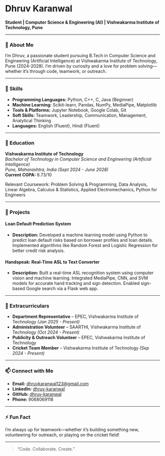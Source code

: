 # Dhruv Karanwal

**Student | Computer Science & Engineering (AI) | Vishwakarma Institute of Technology, Pune**

---

### 👋 About Me

I’m Dhruv, a passionate student pursuing B.Tech in Computer Science and Engineering (Artificial Intelligence) at Vishwakarma Institute of Technology, Pune (2024-2028). I’m driven by curiosity and a love for problem solving—whether it’s through code, teamwork, or outreach.

---

### 🚀 Skills

- **Programming Languages:** Python, C++, C, Java (Beginner)
- **Machine Learning:** Scikit-learn, Pandas, NumPy, MediaPipe, Matplotlib
- **Tools & Platforms:** Jupyter Notebook, Google Colab, Git
- **Soft Skills:** Teamwork, Leadership, Communication, Management, Analytical Thinking
- **Languages:** English (Fluent), Hindi (Fluent)

---

### 🌱 Education

**Vishwakarma Institute of Technology**  
_Bachelor of Technology in Computer Science and Engineering (Artificial Intelligence)_  
_Pune, Maharashtra, India (Sept 2024 - June 2028)_  
**Current CGPA:** 8.73/10

Relevant Coursework: Problem Solving & Programming, Data Analysis, Linear Algebra, Calculus & Statistics, Applied Electromechanics, Python for Engineers

---

### 💼 Projects

#### Loan Default Prediction System
- **Description:** Developed a machine learning model using Python to predict loan default risks based on borrower profiles and loan details. Implemented algorithms like Random Forest and Logistic Regression for better credit risk analysis.

#### Handspeak: Real-Time ASL to Text Converter
- **Description:** Built a real-time ASL recognition system using computer vision and machine learning. Integrated MediaPipe, CNN, and SVM models for accurate hand tracking and sign detection. Enabled sign-based Google search via a Flask web app.

---

### 🏅 Extracurriculars

- **Department Representative** – EPEC, Vishwakarma Institute of Technology _(Jan 2025 - Present)_
- **Administration Volunteer** – SAARTHI, Vishwakarma Institute of Technology _(Oct 2024 - Present)_
- **Publicity & Outreach Volunteer** – EPEC, Vishwakarma Institute of Technology
- **Cricket Team Member** – Vishwakarma Institute of Technology _(Sep 2024 - Present)_

---

### 📫 Connect with Me

- **Email:** dhruvkaranwal123@gmail.com
- **LinkedIn:** [dhruv-karanwal](https://www.linkedin.com/in/dhruv-karanwal)
- **GitHub:** [dhruv-karanwal](https://github.com/dhruv-karanwal)
- **Phone:** 9068069118

---

### ⚡ Fun Fact

I’m always up for teamwork—whether it’s building something new, volunteering for outreach, or playing on the cricket field!

---

> “Code. Collaborate. Create.”

